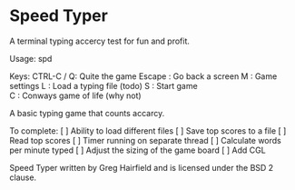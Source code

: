 Speed Typer
===
A terminal typing accercy test for fun and profit.

Usage: spd 

Keys:
  CTRL-C / Q: Quite the game
  Escape    : Go back a screen
  M         : Game settings
  L         : Load a typing file (todo)
  S         : Start game    
  C         : Conways game of life (why not)

A basic typing game that counts accarcy. 

To complete:
  [ ] Ability to load different files
  [ ] Save top scores to a file
  [ ] Read top scores
  [ ] Timer running on separate thread
  [ ] Calculate words per minute typed
  [ ] Adjust the sizing of the game board
  [ ] Add CGL

Speed Typer written by Greg Hairfield and is licensed under the BSD 2 clause.


